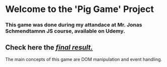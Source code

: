 # Welcome to the 'Pig Game' Project

### This game was done during my attandace at Mr. Jonas Schmendtamnn JS course, available on Udemy.

## Check here the _[final result.](https://andersonfpcorrea-piggame.netlify.app/)_

The main concepts of this game are DOM manipulation and event handling.
